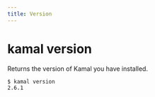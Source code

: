 ```yaml
---
title: Version
---
```


# kamal version

Returns the version of Kamal you have installed.

```bash
$ kamal version
2.6.1
```
